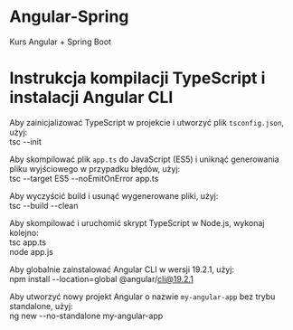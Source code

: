 # Angular-Spring
 Kurs Angular + Spring Boot

# Instrukcja kompilacji TypeScript i instalacji Angular CLI

Aby zainicjalizować TypeScript w projekcie i utworzyć plik `tsconfig.json`, użyj:  
tsc --init  

Aby skompilować plik `app.ts` do JavaScript (ES5) i uniknąć generowania pliku wyjściowego w przypadku błędów, użyj:  
tsc --target ES5 --noEmitOnError app.ts  

Aby wyczyścić build i usunąć wygenerowane pliki, użyj:  
tsc --build --clean  

Aby skompilować i uruchomić skrypt TypeScript w Node.js, wykonaj kolejno:  
tsc app.ts  
node app.js  

Aby globalnie zainstalować Angular CLI w wersji 19.2.1, użyj:  
npm install --location=global @angular/cli@19.2.1  

Aby utworzyć nowy projekt Angular o nazwie `my-angular-app` bez trybu standalone, użyj:  
ng new --no-standalone my-angular-app  
